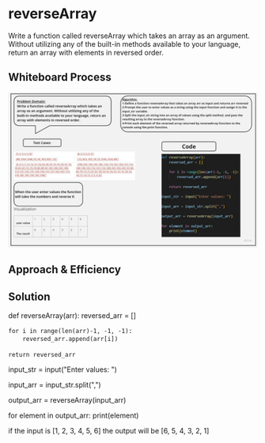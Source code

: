 # reverseArray 
Write a function called reverseArray which takes an array as an argument. Without utilizing any of the built-in methods available to your language, return an array with elements in reversed order.

## Whiteboard Process

![ white board](../array-reverse/assets/Untitled%20(7).jpg)

## Approach & Efficiency

## Solution

def reverseArray(arr):
    reversed_arr = []
    
    for i in range(len(arr)-1, -1, -1):
        reversed_arr.append(arr[i])
        
    return reversed_arr

input_str = input("Enter values: ")

input_arr = input_str.split(",")

output_arr = reverseArray(input_arr)

for element in output_arr:
    print(element)


if the input is [1, 2, 3, 4, 5, 6] the output will be [6, 5, 4, 3, 2, 1]
